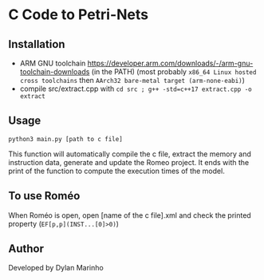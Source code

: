 # C Code to Petri-Nets

## Installation
- ARM GNU toolchain https://developer.arm.com/downloads/-/arm-gnu-toolchain-downloads (in the PATH) (most probably `x86_64 Linux hosted cross toolchains` then `AArch32 bare-metal target (arm-none-eabi)`)
- compile src/extract.cpp with `cd src ; g++ -std=c++17 extract.cpp -o extract`

## Usage
`python3 main.py [path to c file]`

This function will automatically compile the c file, extract the memory and instruction data, generate and update the Romeo project. It ends with the print of the function to compute the execution times of the model.

## To use Roméo
When Roméo is open, open [name of the c file].xml and check the printed property (`EF[p,p](INST...[0]>0)`)

## Author
Developed by Dylan Marinho

